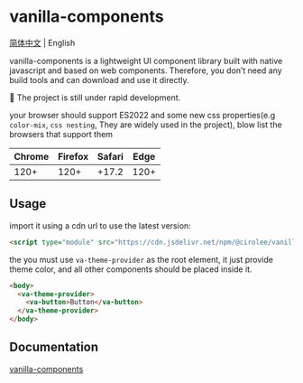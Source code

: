 # vanilla-components

[简体中文](README.md) | English

vanilla-components is a lightweight UI component library built with native javascript and based on web components. Therefore, you don’t need any build tools and can download and use it directly.

🚧 The project is still under rapid development.

your browser should support ES2022 and some new css properties(e.g `color-mix`, `css nesting`, They are widely used in the project), blow list the browsers that support them

| Chrome | Firefox | Safari | Edge |
| ------ | ------- | ------ | ---- |
| 120+   | 120+    | +17.2  | 120+ |

## Usage

import it using a cdn url to use the latest version:

```html
<script type="module" src="https://cdn.jsdelivr.net/npm/@cirolee/vanilla-components@latest/dist/vanilla-components.esm.js"></script>
```

the you must use `va-theme-provider` as the root element, it just provide theme color, and all other components should be placed inside it.

```html
<body>
  <va-theme-provider>
    <va-button>Button</va-button>
  </va-theme-provider>
</body>
```

## Documentation

[vanilla-components](https://vanilla-components.pages.dev)
